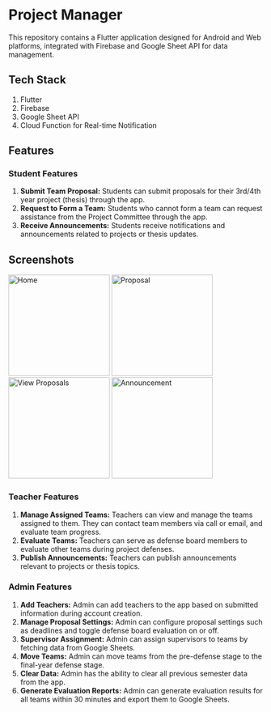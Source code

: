 # Project Manager

This repository contains a Flutter application designed for Android and Web platforms, integrated with Firebase and Google Sheet API for data management.

## Tech Stack
1. Flutter
2. Firebase
3. Google Sheet API
4. Cloud Function for Real-time Notification

## Features

### Student Features
1. **Submit Team Proposal:** Students can submit proposals for their 3rd/4th year project (thesis) through the app.
2. **Request to Form a Team:** Students who cannot form a team can request assistance from the Project Committee through the app.
3. **Receive Announcements:** Students receive notifications and announcements related to projects or thesis updates.

## Screenshots
<img src="https://github.com/user-attachments/assets/df5c32ff-8463-4368-a634-a81358aea45b" alt="Home" width="200"/>
<img src="https://github.com/user-attachments/assets/2365560d-8f6b-4497-bd0d-05688b4f2403" alt="Proposal" width="200"/>
<img src="https://github.com/user-attachments/assets/35ad6589-e1b8-4bed-ae3c-a43590ed2dd6" alt="View Proposals" width="200"/>
<img src="https://github.com/user-attachments/assets/3bc0cec8-7aeb-41a2-8a42-bd3b50b06d58" alt="Announcement" width="200"/>



### Teacher Features
1. **Manage Assigned Teams:** Teachers can view and manage the teams assigned to them. They can contact team members via call or email, and evaluate team progress.
2. **Evaluate Teams:** Teachers can serve as defense board members to evaluate other teams during project defenses.
3. **Publish Announcements:** Teachers can publish announcements relevant to projects or thesis topics.

### Admin Features
1. **Add Teachers:** Admin can add teachers to the app based on submitted information during account creation.
2. **Manage Proposal Settings:** Admin can configure proposal settings such as deadlines and toggle defense board evaluation on or off.
3. **Supervisor Assignment:** Admin can assign supervisors to teams by fetching data from Google Sheets.
4. **Move Teams:** Admin can move teams from the pre-defense stage to the final-year defense stage.
5. **Clear Data:** Admin has the ability to clear all previous semester data from the app.
6. **Generate Evaluation Reports:** Admin can generate evaluation results for all teams within 30 minutes and export them to Google Sheets.



